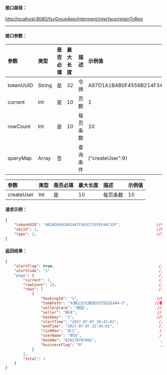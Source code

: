 #### 接口**路径：**

[http//localhost:8080/fsyGroupApp/interment/interface/retainToReg](http:8080/fsyGroupApp/common/interface/appIndex)

---

#### 接口参数：

| 参数 | 类型 | 是否必填 | 最大长度 | 描述 | 示例值 |
| :--- | :--- | :--- | :--- | :--- | :--- |
| tokenUUID | String | 是 | 32 | 令牌 | A97D1A1BAB0F4556B214F34B9699F827 |
| current | Int | 是 | 10 | 页数 | 1 |
| rowCount | Int | 是 | 10 | 每页条数 | 10 |
| queryMap | Array | 否 |  | 查询条件 | {"createUser":9} |

| 参数 | 类型 | 是否必填 | 最大长度 | 描述 | 示例值 |
| :--- | :--- | :--- | :--- | :--- | :--- |
| createUser | Int | 是 | 10 | 每页条数 | 10 |

#### 请求示例：

```json
{
    "tokenUUID": "A82ADE66C0824A7F943C17EFEF46C35F",                //令牌
    "objId": 1,                                                     //保留ID
    "type": 2,                                                      //洽谈类型(1:暂时保留洽谈;2:墓穴保留洽谈)
}
```

#### 返回结果：

```json
{
    "alertFlag": true,                                               //成功标识
    "alertCode": "1"                                                 //成功编码
    "page": {                                                        //分页数据
        "current": 1,                                                //当前页号
        "rowCount": 10,                                              //每页条数
        "rows": [                                                    //分页数据
            {
                "bookingId": "1",                                   //墓穴保留ID
                "tombPath": "大蜀山文化陵园归宁园1区GN4-3",            //墓穴位置
                "sellerplace": "陵园",                               //营销地点
                "seller": "韩洋",                                    //营销人
                "bookDay": "2",                                     //保留时间
                "startTime": "2017-07-07 20:45:01",                  //开始时间
                "endTime": "2017-07-07 22:45:01",                    //结束时间
                "linkMan": "张三",                                    //联系人
                "userName": "李四",                                   //使用人              
                "bookNo": "B20170707001",                             //墓穴保留编号
                "businessFlag": "0"                                   //洽谈标识(0:未洽谈;1:已洽谈)
            }
        ],
        "total": 1                                                     //总条数
    }   
}
```



